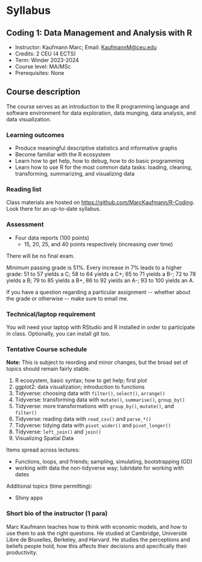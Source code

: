 # Syllabus

## Coding 1: Data Management and Analysis with R

- Instructor: Kaufmann Marc; Email: KaufmannM@ceu.edu
- Credits: 2 CEU (4 ECTS) 
- Term: Winder 2023-2024
- Course level:  MA/MSc
- Prerequisites: None

## Course description

The course serves as an introduction to the R programming language and software environment for data exploration, data munging, data analysis, and data visualization. 

### Learning outcomes

- Produce meaningful descriptive statistics and informative graphs
- Become familiar with the R ecosystem 
- Learn how to get help, how to debug, how to do basic programming
- Learn how to use R for the most common data tasks: loading, cleaning, transforming, summarizing, and visualizing data

### Reading list

Class materials are hosted on https://github.com/MarcKaufmann/R-Coding. Look there for an up-to-date syllabus.

### Assessment 

- Four data reports (100 points)
  - 15, 20, 25, and 40 points respectively (increasing over time)

There will be no final exam. 

Minimum passing grade is 51%. Every increase in 7% leads to a higher grade: 51 to 57 yields a C; 58 to 64 yields a C+; 65 to 71 yields a B-; 72 to 78 yields a B; 79 to 85 yields a B+, 86 to 92 yields an A-; 93 to 100 yields an A.

If you have a question regarding a particular assignment -- whether about the grade or otherwise -- make sure to email me.

### Technical/laptop requirement

You will need your laptop with RStudio and R installed in order to participate in class. Optionally, you can install git too.

### Tentative Course schedule 

**Note:** This is subject to reording and minor changes, but the broad set of topics should remain fairly stable.

1. R ecosystem, basic syntax; how to get help; first plot
1. ggplot2: data visualization; introduction to functions
1. Tidyverse: choosing data with `filter()`, `select()`, `arrange()`
1. Tidyverse: transforming data with `mutate()`, `summarise()`, `group_by()`
1. Tidyverse: more transformations with `group_by()`, `mutate()`, and `filter()`
1. Tidyverse: reading data with `read_csv()` and `parse_*()`
1. Tidyverse: tidying data with `pivot_wider()` and `pivot_longer()`
1. Tidyverse: `left_join()` and `join()`
1. Visualizing Spatial Data

Items spread across lectures:

* Functions, loops, and friends; sampling, simulating, bootstrapping (GD)
* working with data the non-tidyverse way; lubridate for working with dates

Additional topics (time permitting):

* Shiny apps


### Short bio of the instructor (1 para)

Marc Kaufmann teaches how to think with economic models, and how to use them to ask the right questions. He studied at Cambridge, Université Libre de Bruxelles, Berkeley, and Harvard. He studies the perceptions and beliefs people hold, how this affects their decisions and specifically their productivity.
